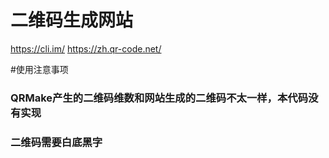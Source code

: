 # 二维码生成网站

https://cli.im/
https://zh.qr-code.net/

#使用注意事项

### QRMake产生的二维码维数和网站生成的二维码不太一样，本代码没有实现

### 二维码需要白底黑字